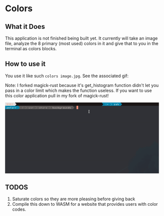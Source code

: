 # Colors

## What it Does

This application is not finished being built yet. It currently will take an
image file, analyze the 8 primary (most used) colors in it and give that to you
in the terminal as colors blocks.

## How to use it

You use it like such `colors image.jpg`. See the associated gif:

Note: I forked magick-rust because it's get_histogram function didn't let you
pass in a color limit which makes the function useless. If you want to use this
color application pull in my fork of magick-rust!

![](colors.gif)

## TODOS

1. Saturate colors so they are more pleasing before giving back
2. Compile this down to WASM for a website that provides users with color codes.
